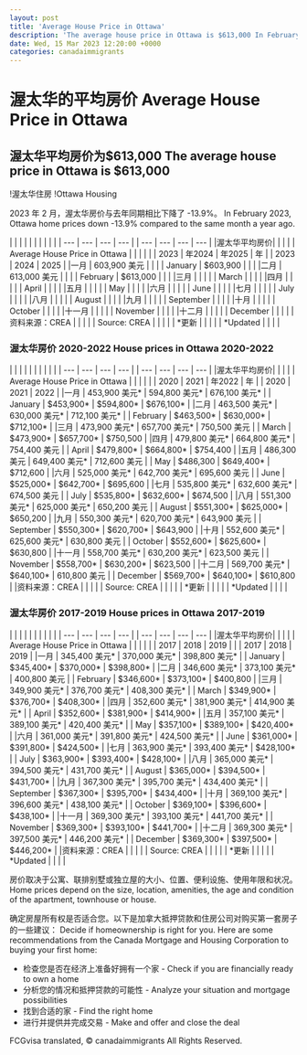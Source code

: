 ```yaml
---
layout: post
title: 'Average House Price in Ottawa'
description: 'The average house price in Ottawa is $613,000 In February 2023, Ottawa home prices down -13.9% compared to the same...'
date: Wed, 15 Mar 2023 12:20:00 +0000
categories: canadaimmigrants
---
```


# 渥太华的平均房价	Average House Price in Ottawa
	
## 渥太华平均房价为$613,000	The average house price in Ottawa is $613,000
	
!渥太华住房	!Ottawa Housing
	
2023 年 2 月，渥太华房价与去年同期相比下降了 -13.9%。	In February 2023, Ottawa home prices down -13.9% compared to the same month a year ago.
	
| | | | |	|     |     |     |     |
| --- | --- | --- | --- |	| --- | --- | --- | --- |
|渥太华平均房价| | | |	| Average House Price in Ottawa |     |     |     |
| | 2023 | 年2024 | 年2025 | 年	|     | 2023 | 2024 | 2025 |
|一月 | 603,900 美元 | | |	| January | $603,900 |     |     |
|二月 | 613,000 美元 | | |	| February | $613,000 |     |     |
|三月 | | | |	| March |     |     |     |
|四月 | | | |	| April |     |     |     |
|五月 | | | |	| May |     |     |     |
|六月 | | | |	| June |     |     |     |
|七月 | | | |	| July |     |     |     |
|八月 | | | |	| August |     |     |     |
|九月 | | | |	| September |     |     |     |
|十月 | | | |	| October |     |     |     |
|十一月 | | | |	| November |     |     |     |
|十二月 | | | |	| December |     |     |     |
|资料来源：CREA | | | |	| Source: CREA |     |     |     |
| \*更新 | | | |	| \*Updated |     |     |     |
	
### 渥太华房价 2020-2022	House prices in Ottawa 2020-2022
	
| | | | |	|     |     |     |     |
| --- | --- | --- | --- |	| --- | --- | --- | --- |
|渥太华平均房价| | | |	| Average House Price in Ottawa |     |     |     |
| | 2020 | 2021 | 年2022 | 年	|     | 2020 | 2021 | 2022 |
|一月 | 453,900 美元\* | 594,800 美元\* | 676,100 美元\* |	| January | $453,900\* | $594,800\* | $676,100\* |
|二月 | 463,500 美元\* | 630,000 美元\* | 712,100 美元\* |	| February | $463,500\* | $630,000\* | $712,100\* |
|三月 | 473,900 美元\* | 657,700 美元\* | 750,500 美元 |	| March | $473,900\* | $657,700\* | $750,500 |
|四月 | 479,800 美元\* | 664,800 美元\* | 754,400 美元 |	| April | $479,800\* | $664,800\* | $754,400 |
|五月 | 486,300 美元 | 649,400 美元\* | 712,600 美元 |	| May | $486,300 | $649,400\* | $712,600 |
|六月 | 525,000 美元\* | 642,700 美元\* | 695,600 美元 |	| June | $525,000\* | $642,700\* | $695,600 |
|七月 | 535,800 美元\* | 632,600 美元\* | 674,500 美元 |	| July | $535,800\* | $632,600\* | $674,500 |
|八月 | 551,300 美元\* | 625,000 美元\* | 650,200 美元 |	| August | $551,300\* | $625,000\* | $650,200 |
|九月 | 550,300 美元\* | 620,700 美元\* | 643,900 美元 |	| September | $550,300\* | $620,700\* | $643,900 |
|十月 | 552,600 美元\* | 625,600 美元\* | 630,800 美元 |	| October | $552,600\* | $625,600\* | $630,800 |
|十一月 | 558,700 美元\* | 630,200 美元\* | 623,500 美元 |	| November | $558,700\* | $630,200\* | $623,500 |
|十二月 | 569,700 美元\* | $640,100\* | 610,800 美元 |	| December | $569,700\* | $640,100\* | $610,800 |
|资料来源：CREA | | | |	| Source: CREA |     |     |     |
| \*更新 | | | |	| \*Updated |     |     |     |
	
### 渥太华房价 2017-2019	House prices in Ottawa 2017-2019
	
| | | | |	|     |     |     |     |
| --- | --- | --- | --- |	| --- | --- | --- | --- |
|渥太华平均房价| | | |	| Average House Price in Ottawa |     |     |     |
| | 2017 | 2018 | 2019 |	|     | 2017 | 2018 | 2019 |
|一月 | 345,400 美元\* | 370,000 美元\* | 398,800 美元\* |	| January | $345,400\* | $370,000\* | $398,800\* |
|二月 | 346,600 美元\* | 373,100 美元\* | 400,800 美元 |	| February | $346,600\* | $373,100\* | $400,800 |
|三月 | 349,900 美元\* | 376,700 美元\* | 408,300 美元\* |	| March | $349,900\* | $376,700\* | $408,300\* |
|四月 | 352,600 美元\* | 381,900 美元\* | 414,900 美元\* |	| April | $352,600\* | $381,900\* | $414,900\* |
|五月 | 357,100 美元\* | 389,100 美元\* | 420,400 美元\* |	| May | $357,100\* | $389,100\* | $420,400\* |
|六月 | 361,000 美元\* | 391,800 美元\* | 424,500 美元\* |	| June | $361,000\* | $391,800\* | $424,500\* |
|七月 | 363,900 美元\* | 393,400 美元\* | $428,100\* |	| July | $363,900\* | $393,400\* | $428,100\* |
|八月 | 365,000 美元\* | 394,500 美元\* | 431,700 美元\* |	| August | $365,000\* | $394,500\* | $431,700\* |
|九月 | 367,300 美元\* | 395,700 美元\* | 434,400 美元\* |	| September | $367,300\* | $395,700\* | $434,400\* |
|十月 | 369,100 美元\* | 396,600 美元\* | 438,100 美元\* |	| October | $369,100\* | $396,600\* | $438,100\* |
|十一月 | 369,300 美元\* | 393,100 美元\* | 441,700 美元\* |	| November | $369,300\* | $393,100\* | $441,700\* |
|十二月 | 369,300 美元\* | 397,500 美元\* | 446,200 美元\* |	| December | $369,300\* | $397,500\* | $446,200\* |
|资料来源：CREA | | | |	| Source: CREA |     |     |     |
| \*更新 | | | |	| \*Updated |     |     |     |
	
房价取决于公寓、联排别墅或独立屋的大小、位置、便利设施、使用年限和状况。	Home prices depend on the size, location, amenities, the age and condition of the apartment, townhouse or house.
	
确定房屋所有权是否适合您。以下是加拿大抵押贷款和住房公司对购买第一套房子的一些建议：	Decide if homeownership is right for you. Here are some recommendations from the Canada Mortgage and Housing Corporation to buying your first home:
	
- 检查您是否在经济上准备好拥有一个家	-   Check if you are financially ready to own a home
- 分析您的情况和抵押贷款的可能性	-   Analyze your situation and mortgage possibilities
- 找到合适的家	-   Find the right home
- 进行并提供并完成交易	-   Make and offer and close the deal

FCGvisa translated, © canadaimmigrants All Rights Reserved.
